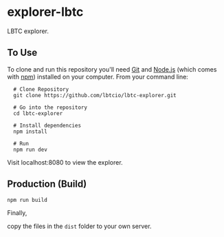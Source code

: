# explorer-lbtc



LBTC explorer.



## To Use



To clone and run this repository you'll need [Git](https://git-scm.com) and [Node.js](https://nodejs.org/en/download/) (which comes with [npm](http://npmjs.com)) installed on your computer. From your command line:



```bush
  # Clone Repository
  git clone https://github.com/lbtcio/lbtc-explorer.git

  # Go into the repository
  cd lbtc-explorer

  # Install dependencies
  npm install

  # Run
  npm run dev
```


Visit localhost:8080 to view the explorer.



## Production (Build)



```bush
npm run build
```


Finally,



copy the files in the `dist` folder to your own server.


